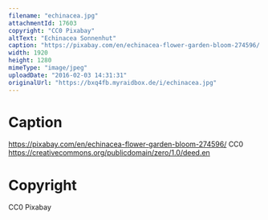 ```yaml
---
filename: "echinacea.jpg"
attachmentId: 17603
copyright: "CC0 Pixabay"
altText: "Echinacea Sonnenhut"
caption: "https://pixabay.com/en/echinacea-flower-garden-bloom-274596/ CC0 https://creativecommons.org/publicdomain/zero/1.0/deed.en"
width: 1920
height: 1280
mimeType: "image/jpeg"
uploadDate: "2016-02-03 14:31:31"
originalUrl: "https://bxq4fb.myraidbox.de/i/echinacea.jpg"
---
```


# Caption

https://pixabay.com/en/echinacea-flower-garden-bloom-274596/ CC0 https://creativecommons.org/publicdomain/zero/1.0/deed.en

# Copyright

CC0 Pixabay
